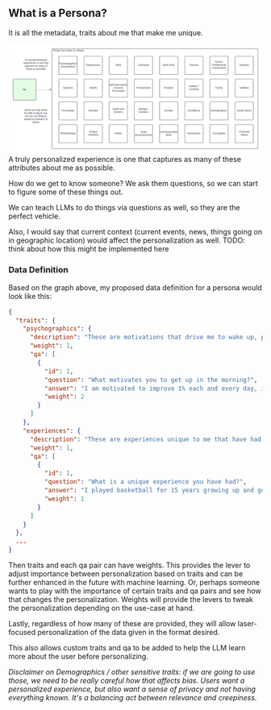 ## What is a Persona?

It is all the metadata, traits about me that make me unique.

![PersonaFlow-WhatIsPersona.png](../assets/PersonaFlow-WhatIsPersona.png)
A truly personalized experience is one that captures as many of these attributes about me as possible.

How do we get to know someone?  We ask them questions, so we can start to figure some of these things out.

We can teach LLMs to do things via questions as well, so they are the perfect vehicle.

Also, I would say that current context (current events, news, things going on in geographic location) would affect
the personalization as well.  TODO: think about how this might be implemented here

### Data Definition

Based on the graph above, my proposed data definition for a persona would look like this:

```json
{
  "traits": {
    "psychographics": {
      "description": "These are motivations that drive me to wake up, perform and keep going.",
      "weight": 1,
      "qa": [
        {
          "id": 1,
          "question": "What motivates you to get up in the morning?",
          "answer": "I am motivated to improve 1% each and every day, incremental improvement drives me.",
          "weight": 2
        }
      ]
    },
    "experiences": {
      "description": "These are experiences unique to me that have had an impact on my life",
      "weight": 1,
      "qa": [
        {
          "id": 1,
          "question": "What is a unique experience you have had?",
          "answer": "I played basketball for 15 years growing up and got pretty good at it",
          "weight": 1
        }
      ]
    }
  },
  ...
}
```

Then traits and each qa pair can have weights. This provides the lever to adjust importance between personalization based on traits
and can be further enhanced in the future with machine learning. Or, perhaps someone wants to play with the importance of certain traits and qa pairs 
and see how that changes the personalization. Weights will provide the levers to tweak the personalization depending on the use-case at hand.

Lastly, regardless of how many of these are provided, they will allow laser-focused personalization of the data given in the format desired.

This also allows custom traits and qa to be added to help the LLM learn more about the user before personalizing.

_Disclaimer on Demographics / other sensitive traits: if we are going to use those, we need to be really careful how that affects bias.
Users want a personalized experience, but also want a sense of privacy and not having everything known.  It's a balancing act between relevance and creepiness._
